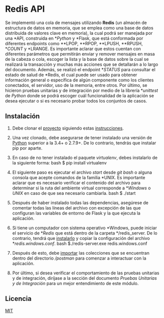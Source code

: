 # Redis API

Se implementó una cola de mensajes utilizando **Redis** (un almacén de estructura de datos en memoria, que se emplea como una base de datos distribuida de valores clave en memoria), la cual podrá ser manejada por una *API, construida en **Python* y *Flask, que está conformada por diferentes endpoints como **LPOP, **RPOP, **LPUSH, **RPUSH, **COUNT* y *LRANGE. Es importante aclarar que estos cuentan con diferentes parámetros que permitirán enviar y remover mensajes en masa de la cabeza o cola, escoger la lista y la base de datos sobre la cual se realizará la transacción y muchas más acciones que se detallarán a lo largo del documento. Además, se realizó el endpoint **STATUS* para consultar el estado de salud de *Redis, el cual puede ser usado para obtener información general o específica de algún componente como los clientes conectados, el servidor, uso de la memoria, entre otros. Por último, se hicieron pruebas unitarias y de integración por medio de la librería **unittest* de *Python* donde se podrá escoger cuál funcionalidad de la aplicación se desea ejecutar o si es necesario probar todos los conjuntos de casos.

## Instalación

1. Debe clonar el [proyecto](https://github.com/David9652/RedisAPI.git) siguiendo estas [instrucciones](https://docs.github.com/es/github/creating-cloning-and-archiving-repositories/cloning-a-repository). 
2. Una vez clonado, debe asegurarse de tener instalado una versión de [Python](https://www.python.org/downloads/) superior a la 3.4+ o 2.7.9+. De lo contrario, tendrás que instalar pip por aparte.
3. En caso de no tener instalado el paquete *virtualenv*, debes instalarlo de la siguiente forma:
bash
$ pip install virtualenv

4. El siguiente paso es ejecutar el archivo *start* desde *git bash* o alguna consola que acepte comandos de la familia *UNIX. Es importante aclarar que es necesario verificar el contenido del archivo para determinar si la ruta del ambiente virtual corresponde a **Windows* o *UNIX* en caso de que sea necesario cambiarla.
bash
$ ./start

5. Después de haber instalado todas las dependencias, asegúrese de comentar todas las líneas del archivo con excepción de las que configuran las variables de entorno de Flask y la que ejecuta la aplicación.

6. Si tiene un computador con sistema operativo *Windows, puede iniciar el servicio de **Redis* que está dentro de la carpeta */redis_server. De lo contrario, tendrá que [instalarlo](https://redis.io/download) y copiar la configuración del archivo **redis.windows.conf*.
bash
$./redis-server.exe redis.windows.conf

7. Después de esto, debe [importar](https://learning.postman.com/docs/getting-started/importing-and-exporting-data/) las colecciones que se encuentran dentro del directorio */postman* para comenzar a interactuar con la aplicación.

8. Por último, si desea verificar el comportamiento de las pruebas unitarias y de integración, diríjase a la sección del documento *Pruebas Unitarias y de Integración* para un mejor entendimiento de este módulo.

## Licencia
[MIT](https://choosealicense.com/licenses/mit/)
